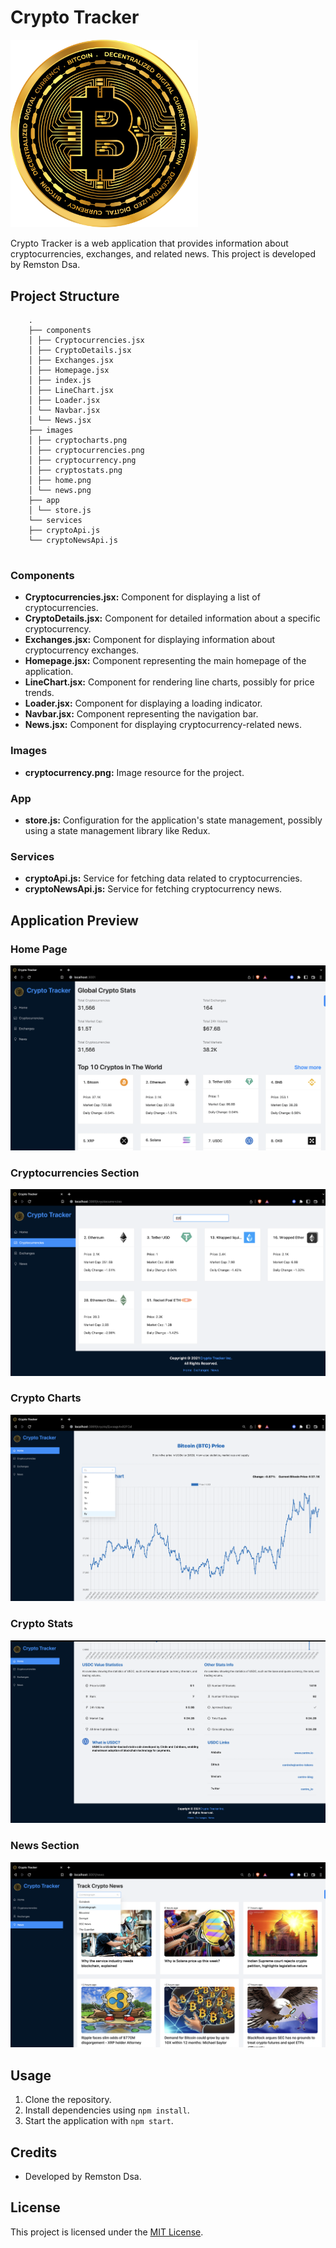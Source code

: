 # Crypto Tracker

<img src="src/images/cryptocurrency.png" alt="Crypto Tracker" width="300"/>


Crypto Tracker is a web application that provides information about cryptocurrencies, exchanges, and related news. This project is developed by Remston Dsa.

## Project Structure
```
    .
    ├── components
    │ ├── Cryptocurrencies.jsx
    │ ├── CryptoDetails.jsx
    │ ├── Exchanges.jsx
    │ ├── Homepage.jsx
    │ ├── index.js
    │ ├── LineChart.jsx
    │ ├── Loader.jsx
    │ └── Navbar.jsx
    │ └── News.jsx
    ├── images
    │ ├── cryptocharts.png
    │ ├── cryptocurrencies.png
    │ ├── cryptocurrency.png
    │ ├── cryptostats.png
    │ ├── home.png
    │ └── news.png
    ├── app
    │ └── store.js
    └── services
    ├── cryptoApi.js
    └── cryptoNewsApi.js


```

### Components

- **Cryptocurrencies.jsx:** Component for displaying a list of cryptocurrencies.
- **CryptoDetails.jsx:** Component for detailed information about a specific cryptocurrency.
- **Exchanges.jsx:** Component for displaying information about cryptocurrency exchanges.
- **Homepage.jsx:** Component representing the main homepage of the application.
- **LineChart.jsx:** Component for rendering line charts, possibly for price trends.
- **Loader.jsx:** Component for displaying a loading indicator.
- **Navbar.jsx:** Component representing the navigation bar.
- **News.jsx:** Component for displaying cryptocurrency-related news.

### Images

- **cryptocurrency.png:** Image resource for the project.

### App

- **store.js:** Configuration for the application's state management, possibly using a state management library like Redux.

### Services

- **cryptoApi.js:** Service for fetching data related to cryptocurrencies.
- **cryptoNewsApi.js:** Service for fetching cryptocurrency news.

## Application Preview

### Home Page
![Home Page](src/images/home.png)

### Cryptocurrencies Section
![Cryptocurrencies Section](src/images/cryptocurrencies.png)

### Crypto Charts
![Crypto Charts](src/images/cryptocharts.png)

### Crypto Stats
![Crypto Stats](src/images/cryptostats.png)

### News Section
![News Section](src/images/news.png)

## Usage

1. Clone the repository.
2. Install dependencies using `npm install`.
3. Start the application with `npm start`.

## Credits

- Developed by Remston Dsa.

## License

This project is licensed under the [MIT License](LICENSE).

